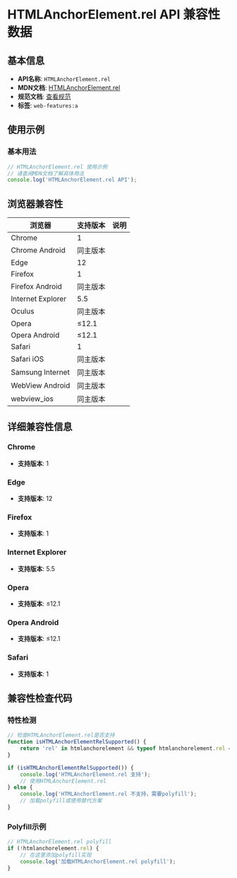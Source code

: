 # HTMLAnchorElement.rel API 兼容性数据

## 基本信息

- **API名称**: `HTMLAnchorElement.rel`
- **MDN文档**: [HTMLAnchorElement.rel](https://developer.mozilla.org/docs/Web/API/HTMLAnchorElement/rel)
- **规范文档**: [查看规范](https://html.spec.whatwg.org/multipage/text-level-semantics.html#dom-a-rel)
- **标签**: `web-features:a`

## 使用示例

### 基本用法

```javascript
// HTMLAnchorElement.rel 使用示例
// 请查阅MDN文档了解具体用法
console.log('HTMLAnchorElement.rel API');
```

## 浏览器兼容性

| 浏览器 | 支持版本 | 说明 |
|--------|----------|------|
| Chrome | 1 |  |
| Chrome Android | 同主版本 |  |
| Edge | 12 |  |
| Firefox | 1 |  |
| Firefox Android | 同主版本 |  |
| Internet Explorer | 5.5 |  |
| Oculus | 同主版本 |  |
| Opera | ≤12.1 |  |
| Opera Android | ≤12.1 |  |
| Safari | 1 |  |
| Safari iOS | 同主版本 |  |
| Samsung Internet | 同主版本 |  |
| WebView Android | 同主版本 |  |
| webview_ios | 同主版本 |  |

## 详细兼容性信息

### Chrome

- **支持版本**: 1

### Edge

- **支持版本**: 12

### Firefox

- **支持版本**: 1

### Internet Explorer

- **支持版本**: 5.5

### Opera

- **支持版本**: ≤12.1

### Opera Android

- **支持版本**: ≤12.1

### Safari

- **支持版本**: 1

## 兼容性检查代码

### 特性检测

```javascript
// 检查HTMLAnchorElement.rel是否支持
function isHTMLAnchorElementRelSupported() {
    return 'rel' in htmlanchorelement && typeof htmlanchorelement.rel === 'function';
}

if (isHTMLAnchorElementRelSupported()) {
    console.log('HTMLAnchorElement.rel 支持');
    // 使用HTMLAnchorElement.rel
} else {
    console.log('HTMLAnchorElement.rel 不支持，需要polyfill');
    // 加载polyfill或使用替代方案
}
```

### Polyfill示例

```javascript
// HTMLAnchorElement.rel polyfill
if (!htmlanchorelement.rel) {
    // 在这里添加polyfill实现
    console.log('加载HTMLAnchorElement.rel polyfill');
}
```

